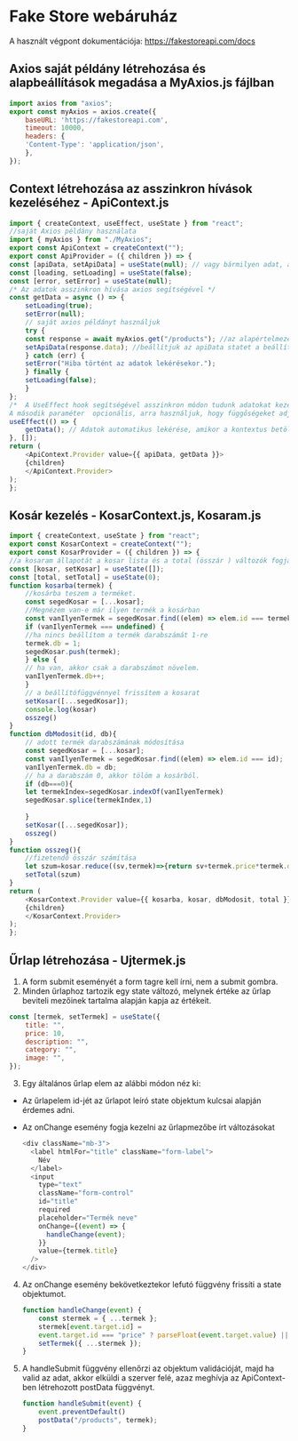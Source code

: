 # Fake Store webáruház 

A használt végpont dokumentációja: <a href="https://fakestoreapi.com/docs">https://fakestoreapi.com/docs</a>

## Axios saját példány létrehozása és alapbeállítások megadása a MyAxios.js fájlban

``` javascript
import axios from "axios";
export const myAxios = axios.create({
    baseURL: 'https://fakestoreapi.com',
    timeout: 10000,
    headers: {
    'Content-Type': 'application/json',
    },
});
```

## Context létrehozása az asszinkron hívások kezeléséhez - ApiContext.js

``` javascript
import { createContext, useEffect, useState } from "react";
//saját Axios példány használata
import { myAxios } from "./MyAxios";
export const ApiContext = createContext("");
export const ApiProvider = ({ children }) => {
const [apiData, setApiData] = useState(null); // vagy bármilyen adat, amit az API-tól vársz
const [loading, setLoading] = useState(false);
const [error, setError] = useState(null);
/* Az adatok asszinkron hívása axios segítségével */
const getData = async () => {
    setLoading(true);
    setError(null);
    // saját axios példányt használjuk
    try {
    const response = await myAxios.get("/products"); //az alapértelmezett baseURL-ben megadottvégpontot kiegészítjük a /products-szal
    setApiData(response.data); //beállítjuk az apiData statet a beállítófüggvényével.
    } catch (err) {
    setError("Hiba történt az adatok lekérésekor.");
    } finally {
    setLoading(false);
    }
};
/*  A UseEffect hook segítségével asszinkron módon tudunk adatokat kezelni, illetve frissítenitudjuk a DOM-ot, időzítőket használhatunk. Két argumentuma van. Az első argumentum egy függvény.Amikor a függvény által meghatározott tartalom megváltozik, automatikusan újrarenderelődik azoldalon a vonatkozó tartalom a DOM-ban. 
A második paraméter  opcionális, arra használjuk, hogy függőségeket adjunk át a useEffectnek. Atömb eleme lehetnek props, vagy state elemek. A useEffect összehasonlítja a tömbben adottértékek előző és az aktuális állapotát, és csak akkor frissíti az oldalt, ha eltérés mutatkozika két állapot között. Ezzel elkerülhetjük a végtelen hívásokat és frissítéseket.  */
useEffect(() => {
    getData(); // Adatok automatikus lekérése, amikor a kontextus betöltődik
}, []);
return (
    <ApiContext.Provider value={{ apiData, getData }}>
    {children}
    </ApiContext.Provider>
);
};
```

## Kosár kezelés - KosarContext.js, Kosaram.js

```javascript
import { createContext, useState } from "react";
export const KosarContext = createContext("");
export const KosarProvider = ({ children }) => {
//a kosaram állapotát a kosar lista és a total (összár ) változók fogják leírni, létrehozom astateket
const [kosar, setKosar] = useState([]);
const [total, setTotal] = useState(0);
function kosarba(termek) {
    //kosárba teszem a terméket. 
    const segedKosar = [...kosar];
    //Megnézem van-e már ilyen termék a kosárban
    const vanIlyenTermek = segedKosar.find((elem) => elem.id === termek.id);
    if (vanIlyenTermek === undefined) {
    //ha nincs beállítom a termék darabszámát 1-re
    termek.db = 1;
    segedKosar.push(termek);
    } else {
    // ha van, akkor csak a darabszámot növelem.
    vanIlyenTermek.db++;
    }
    // a beállítófüggvénnyel frissítem a kosarat
    setKosar([...segedKosar]);
    console.log(kosar)
    osszeg()
}
function dbModosit(id, db){
    // adott termék darabszámának módosítása
    const segedKosar = [...kosar];
    const vanIlyenTermek = segedKosar.find((elem) => elem.id === id);    
    vanIlyenTermek.db = db;  
    // ha a darabszám 0, akkor tölöm a kosárból.   
    if (db===0){
    let termekIndex=segedKosar.indexOf(vanIlyenTermek)
    segedKosar.splice(termekIndex,1)
    
    }
    setKosar([...segedKosar]);
    osszeg()
}
function osszeg(){
    //fizetendő összár számítása
    let szum=kosar.reduce((sv,termek)=>{return sv+termek.price*termek.db;},0)
    setTotal(szum)
}
return (
    <KosarContext.Provider value={{ kosarba, kosar, dbModosit, total }}>
    {children}
    </KosarContext.Provider>
);
};
```

## Űrlap létrehozása - Ujtermek.js

1. A form submit eseményét a form tagre kell írni, nem a submit gombra.
2. Minden űrlaphoz  tartozik egy state változó, melynek értéke az űrlap beviteli mezőinek tartalma alapján kapja az értékeit. 

```javascript
const [termek, setTermek] = useState({
    title: "",
    price: 10,
    description: "",
    category: "",
    image: "",
});
```

3. Egy általános űrlap elem az alábbi módon néz ki: 

- Az űrlapelem id-jét az űrlapot leíró state objektum kulcsai alapján érdemes adni. 
- Az onChange esemény fogja kezelni  az űrlapmezőbe írt változásokat

    ```javascript
    <div className="mb-3">
      <label htmlFor="title" className="form-label">
        Név
      </label>
      <input
        type="text"
        className="form-control"
        id="title"
        required
        placeholder="Termék neve"
        onChange={(event) => {
          handleChange(event);
        }}
        value={termek.title}
      />
    </div>
    ```

4. Az onChange esemény bekövetkeztekor lefutó függvény frissíti a state objektumot.

    ```javascript
    function handleChange(event) {
        const stermek = { ...termek };
        stermek[event.target.id] =
        event.target.id === "price" ? parseFloat(event.target.value) || 0 : event.target.value;
        setTermek({ ...stermek });
    }
    ```

5. A handleSubmit függvény ellenőrzi az objektum validációját, majd ha valid az adat, akkor elküldi a szerver felé, azaz meghívja az ApiContext-ben létrehozott postData függvényt. 

    ```javascript
    function handleSubmit(event) {
        event.preventDefault() 
        postData("/products", termek);
    }
    ```